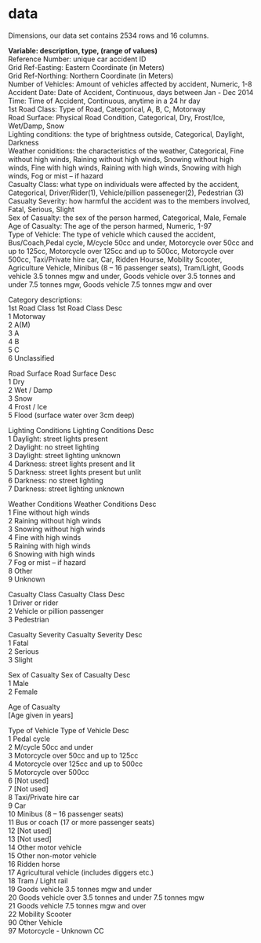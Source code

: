 # data

Dimensions, our data set contains 2534 rows and 16 columns.  

**Variable: description, type, (range of values)**  
Reference Number: unique car accident ID  
Grid Ref-Easting: Eastern Coordinate (in Meters)  
Grid Ref-Northing: Northern Coordinate (in Meters)  
Number of Vehicles: Amount of vehicles affected by accident, Numeric, 1-8  
Accident Date: Date of Accident, Continuous, days between Jan - Dec 2014  
Time: Time of Accident, Continuous, anytime in a 24 hr day  
1st Road Class: Type of Road, Categorical, A, B, C, Motorway  
Road Surface: Physical Road Condition, Categorical, Dry, Frost/Ice, Wet/Damp, Snow  
Lighting conditions: the type of brightness outside, Categorical, Daylight, Darkness  
Weather coniditions: the characteristics of the weather, Categorical, Fine without high winds, Raining without high winds, Snowing without high winds, Fine with high winds, Raining with high winds, Snowing with high winds, Fog or mist – if hazard  
Casualty Class: what type on individuals were affected by the accident, Categorical, Driver/Rider(1), Vehicle/pillion passeneger(2), Pedestrian (3)  
Casualty Severity: how harmful the accident was to the members involved, Fatal, Serious, Slight  
Sex of Casualty: the sex of the person harmed, Categorical, Male, Female  
Age of Casualty: The age of the person harmed, Numeric, 1-97  
Type of Vehicle: The type of vehicle which caused the accident, Bus/Coach,Pedal cycle, M/cycle 50cc and under, Motorcycle over 50cc and up to 125cc,	Motorcycle over 125cc and up to 500cc,	Motorcycle over 500cc, Taxi/Private hire car, Car, Ridden Hourse, Mobility Scooter, Agriculture Vehicle, 	Minibus (8 – 16 passenger seats), Tram/Light, Goods vehicle 3.5 tonnes mgw and under, Goods vehicle over 3.5 tonnes and under 7.5 tonnes mgw, Goods vehicle 7.5 tonnes mgw and over  
 
Category descriptions:  
1st Road Class	1st Road Class Desc  
1	Motorway  
2	A(M)  
3	A  
4	B  
5	C  
6	Unclassified  
	
Road Surface	Road Surface Desc  
1	Dry  
2	Wet / Damp  
3	Snow  
4	Frost / Ice  
5	Flood (surface water over 3cm deep)  
	
Lighting Conditions	Lighting Conditions Desc  
1	Daylight: street lights present  
2	Daylight: no street lighting  
3	Daylight: street lighting unknown  
4	Darkness: street lights present and lit  
5	Darkness: street lights present but unlit  
6	Darkness: no street lighting  
7	Darkness: street lighting unknown  
	
Weather Conditions	Weather Conditions Desc  
1	Fine without high winds  
2	Raining without high winds  
3	Snowing without high winds  
4	Fine with high winds  
5	Raining with high winds  
6	Snowing with high winds  
7	Fog or mist – if hazard  
8	Other  
9	Unknown  
	
Casualty Class	Casualty Class Desc  
1	Driver or rider  
2	Vehicle or pillion passenger  
3	Pedestrian  
	
Casualty Severity	Casualty Severity Desc  
1	Fatal  
2	Serious  
3	Slight  
	
Sex of Casualty	Sex of Casualty Desc  
1	Male  
2	Female  
	
Age of Casualty	 
[Age given in years]	
	
Type of Vehicle	Type of Vehicle Desc  
1	Pedal cycle  
2	M/cycle 50cc and under  
3	Motorcycle over 50cc and up to 125cc  
4	Motorcycle over 125cc and up to 500cc  
5	Motorcycle over 500cc  
6	[Not used]  
7	[Not used]  
8	Taxi/Private hire car  
9	Car  
10	Minibus (8 – 16 passenger seats)  
11	Bus or coach (17 or more passenger seats)  
12	[Not used]  
13	[Not used]  
14	Other motor vehicle  
15	Other non-motor vehicle  
16	Ridden horse  
17	Agricultural vehicle (includes diggers etc.)  
18	Tram / Light rail  
19	Goods vehicle 3.5 tonnes mgw and under  
20	Goods vehicle over 3.5 tonnes and under 7.5 tonnes mgw  
21	Goods vehicle 7.5 tonnes mgw and over  
22	Mobility Scooter  
90	Other Vehicle  
97	Motorcycle - Unknown CC